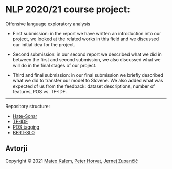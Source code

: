 # NLP 2020/21 course project:
Offensive language exploratory analysis
- First submission: in the report we have written an introduction into our project, we looked at the related works in this field and we discussed our initial idea for the project.

- Second submission: in our second report we described what we did in between the first and second submission, we also discussed what we will do in the final stages of our project.

- Third and final submission: in our final submission we briefly described what we did to transfer our model to Slovene. We also added what was expected of us from the feedback: dataset descriptions, number of features, POS vs. TF-IDF.

***

Repository structure:
- [Hate-Sonar](HateSonar/)
- [TF-IDF](TF-IDF/)
- [POS tagging](Twitter-HS-classifier/)
- [BERT-SLO](bert_slo/)

## Avtorji

Copyright © 2021 [Mateo Kalem](https://github.com/Kralem), [Peter Horvat](https://github.com/peterhorvat), [Jernej Zupančič](https://github.com/jernejZup)
